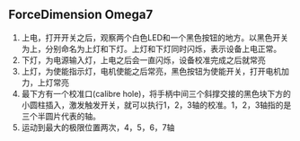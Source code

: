 ForceDimension Omega7 
--------

1. 上电，打开开关之后，观察两个白色LED和一个黑色按钮的地方。以黑色开关为上，分别命名为上灯和下灯。上灯和下灯同时闪烁，表示设备上电正常。
2. 下灯，为电源输入灯，上电之后会一直闪烁，设备校准完成之后就常亮
3. 上灯，为使能指示灯，电机使能之后常亮，黑色按钮为使能开关，打开电机加力，上灯常亮
4. 最下方有一个校准口(calibre hole)，将手柄中间三个斜撑交接的黑色块下方的小圆柱插入，激发触发开关，就可以执行1，2，3轴的校准。1，2，3轴指的是三个半圆片代表的轴。
5. 运动到最大的极限位置两次，4，5，6，7轴